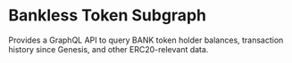 # Bankless Token Subgraph

Provides a GraphQL API to query BANK token holder balances, transaction history since Genesis, and other ERC20-relevant data.
